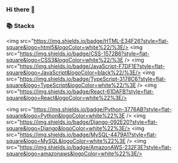 ### Hi there 👋

<!--
**sam101321/sam101321** is a ✨ _special_ ✨ repository because its `README.md` (this file) appears on your GitHub profile.

Here are some ideas to get you started:

- 🔭 I’m currently working on ...
- 🌱 I’m currently learning ...
- 👯 I’m looking to collaborate on ...
- 🤔 I’m looking for help with ...
- 💬 Ask me about ...
- 📫 How to reach me: ...
- 😄 Pronouns: ...
- ⚡ Fun fact: ...
-->
### 📚 Stacks
<img src="https://img.shields.io/badge/HTML-E34F26?style=flat-square&logo=html5&logoColor=white%22/%3E/>
<img src="https://img.shields.io/badge/CSS-1572B6?style=flat-square&logo=CSS3&logoColor=white%22/%3E />
<img src="https://img.shields.io/badge/JavaScript-F7DF1E?style=flat-square&logo=JavaScript&logoColor=black%22/%3E/>
<img src="https://img.shields.io/badge/TypeScript-3178C6?style=flat-square&logo=TypeScript&logoColor=white%22/%3E />
<img src="https://img.shields.io/badge/React-61DAFB?style=flat-square&logo=React&logoColor=white%22%3E/>

<img src="https://img.shields.io/badge/Python-3776AB?style=flat-square&logo=Python&logoColor=white%22%3E />
<img src="https://img.shields.io/badge/Django-092E20?style=flat-square&logo=Django&logoColor=white%22%3E/>
<img src="https://img.shields.io/badge/MySQL-4479A1?style=flat-square&logo=MySQL&logoColor=white%22%3E />
<img src="https://img.shields.io/badge/AmazonAWS-232F3E?style=flat-square&logo=amazonaws&logoColor=white%22%3E/>

